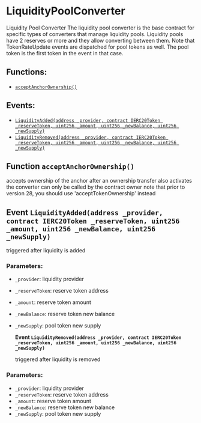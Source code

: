 # LiquidityPoolConverter

Liquidity Pool Converter The liquidity pool converter is the base contract for specific types of converters that manage liquidity pools. Liquidity pools have 2 reserves or more and they allow converting between them. Note that TokenRateUpdate events are dispatched for pool tokens as well. The pool token is the first token in the event in that case.

## Functions:

* [`acceptAnchorOwnership()`](liquiditypoolconverter.md#LiquidityPoolConverter-acceptAnchorOwnership--)

## Events:

* [`LiquidityAdded(address _provider, contract IERC20Token _reserveToken, uint256 _amount, uint256 _newBalance, uint256 _newSupply)`](liquiditypoolconverter.md#LiquidityPoolConverter-LiquidityAdded-address-contract-IERC20Token-uint256-uint256-uint256-)
* [`LiquidityRemoved(address _provider, contract IERC20Token _reserveToken, uint256 _amount, uint256 _newBalance, uint256 _newSupply)`](liquiditypoolconverter.md#LiquidityPoolConverter-LiquidityRemoved-address-contract-IERC20Token-uint256-uint256-uint256-)

## Function `acceptAnchorOwnership()` <a id="LiquidityPoolConverter-acceptAnchorOwnership--"></a>

accepts ownership of the anchor after an ownership transfer also activates the converter can only be called by the contract owner note that prior to version 28, you should use 'acceptTokenOwnership' instead

## Event `LiquidityAdded(address _provider, contract IERC20Token _reserveToken, uint256 _amount, uint256 _newBalance, uint256 _newSupply)` <a id="LiquidityPoolConverter-LiquidityAdded-address-contract-IERC20Token-uint256-uint256-uint256-"></a>

triggered after liquidity is added

### Parameters:

* `_provider`: liquidity provider
* `_reserveToken`: reserve token address
* `_amount`: reserve token amount
* `_newBalance`: reserve token new balance
* `_newSupply`: pool token new supply

  **Event `LiquidityRemoved(address _provider, contract IERC20Token _reserveToken, uint256 _amount, uint256 _newBalance, uint256 _newSupply)`**

  triggered after liquidity is removed

### Parameters:

* `_provider`: liquidity provider
* `_reserveToken`: reserve token address
* `_amount`: reserve token amount
* `_newBalance`: reserve token new balance
* `_newSupply`: pool token new supply

